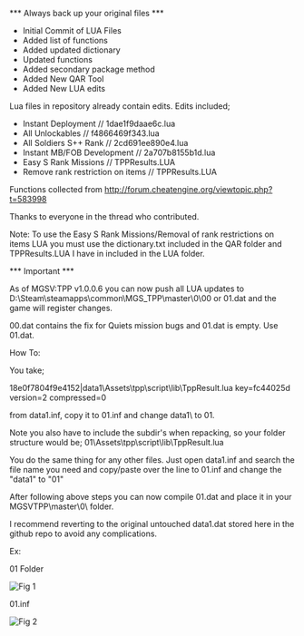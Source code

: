 *** Always back up your original files ***

* Initial Commit of LUA Files
* Added list of functions
* Added updated dictionary
* Updated functions
* Added secondary package method
* Added New QAR Tool
* Added New LUA edits

Lua files in repository already contain edits.
Edits included;
* Instant Deployment // 1dae1f9daae6c.lua
* All Unlockables // f4866469f343.lua
* All Soldiers S++ Rank // 2cd691ee890e4.lua
* Instant MB/FOB Development // 2a707b8155b1d.lua
* Easy S Rank Missions // TPPResults.LUA
* Remove rank restriction on items // TPPResults.LUA

Functions collected from http://forum.cheatengine.org/viewtopic.php?t=583998

Thanks to everyone in the thread who contributed.

Note: To use the Easy S Rank Missions/Removal of rank restrictions on items LUA you must use the dictionary.txt included in the QAR folder and TPPResults.LUA I have in included in the LUA folder.

*** Important ***

As of MGSV:TPP v1.0.0.6 you can now push all LUA updates to D:\Steam\steamapps\common\MGS_TPP\master\0\00 or 01.dat and the game will register changes.

00.dat contains the fix for Quiets mission bugs and 01.dat is empty. Use 01.dat.

How To:

You take; 

18e0f7804f9e4152|data1\Assets\tpp\script\lib\TppResult.lua key=fc44025d version=2 compressed=0 

from data1.inf, copy it to 01.inf and change data1\ to 01\. 

Note you also have to include the subdir's when repacking, so your folder structure would be; 01\Assets\tpp\script\lib\TppResult.lua 

You do the same thing for any other files. Just open data1.inf and search the file name you need and copy/paste over the line to 01.inf and change the "data1\" to "01\"

After following above steps you can now compile 01.dat and place it in your MGSVTPP\master\0\ folder. 

I recommend reverting to the original untouched data1.dat stored here in the github repo to avoid any complications.

Ex:

01 Folder

![Fig 1](http://puu.sh/kbxW1/92c2cefb24.png)

01.inf

![Fig 2](http://puu.sh/kby4t/64454d427e.png)
